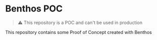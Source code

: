 # Benthos POC

> :warning: This repository is a POC and can't be used in production

This repository contains some Proof of Concept created with Benthos 
